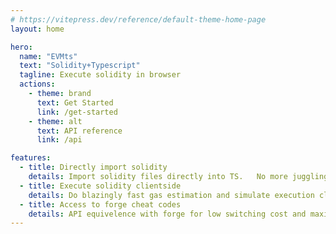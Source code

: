 ```yaml
---
# https://vitepress.dev/reference/default-theme-home-page
layout: home

hero:
  name: "EVMts"
  text: "Solidity+Typescript"
  tagline: Execute solidity in browser
  actions:
    - theme: brand
      text: Get Started
      link: /get-started
    - theme: alt
      text: API reference
      link: /api

features:
  - title: Directly import solidity
    details: Import solidity files directly into TS.   No more juggling abis
  - title: Execute solidity clientside
    details: Do blazingly fast gas estimation and simulate execution clientside
  - title: Access to forge cheat codes
    details: API equivelence with forge for low switching cost and maximum code reuse
---
```

